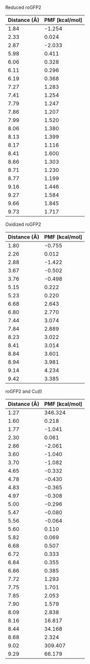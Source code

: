 Reduced roGFP2

| Distance (Å) | PMF [kcal/mol] |
|-----------|-----------|
| 1.84 | -1.254 |
| 2.33 | 0.024 |
| 2.87 | -2.033 |
| 5.98 | 0.411 |
| 6.06 | 0.328 |
| 6.11 | 0.296 |
| 6.19 | 0.368 |
| 7.27 | 1.283 |
| 7.41 | 1.254 |
| 7.79 | 1.247 |
| 7.86 | 1.207 |
| 7.99 | 1.520 |
| 8.06 | 1.380 |
| 8.13 | 1.399 |
| 8.17 | 1.116 |
| 8.41 | 1.600 |
| 8.66 | 1.303 |
| 8.71 | 1.230 |
| 8.77 | 1.199 |
| 9.16 | 1.446 |
| 9.27 | 1.584 |
| 9.66 | 1.845 |
| 9.73 | 1.717 |

Oxidized roGFP2

| Distance (Å) | PMF [kcal/mol] |
|-----------|-----------|
| 1.80 | -0.755 |
| 2.26 | 0.012 |
| 2.88 | -1.422 |
| 3.67 | -0.502 |
| 3.76 | -0.498 |
| 5.15 | 0.222 |
| 5.23 | 0.220 |
| 6.68 | 2.643 |
| 6.80 | 2.770 |
| 7.44 | 3.074 |
| 7.84 | 2.889 |
| 8.23 | 3.022 |
| 8.41 | 3.014 |
| 8.84 | 3.601 |
| 8.94 | 3.981 |
| 9.14 | 4.234 |
| 9.42 | 3.385 |

roGFP2 and Cu(I)

| Distance (Å) | PMF [kcal/mol] |
|-----------|-----------|
| 1.27 | 346.324 |
| 1.60 | 0.218 |
| 1.77 | -1.041 |
| 2.30 | 0.061 |
| 2.86 | -2.061 |
| 3.60 | -1.040 |
| 3.70 | -1.082 |
| 4.65 | -0.332 |
| 4.78 | -0.430 |
| 4.83 | -0.365 |
| 4.97 | -0.308 |
| 5.00 | -0.296 |
| 5.47 | -0.080 |
| 5.56 | -0.064 |
| 5.60 | 0.110 |
| 5.82 | 0.069 |
| 6.68 | 0.507 |
| 6.72 | 0.333 |
| 6.84 | 0.355 |
| 6.86 | 0.385 |
| 7.72 | 1.293 |
| 7.75 | 1.701 |
| 7.85 | 2.053 |
| 7.90 | 1.579 |
| 8.09 | 2.838 |
| 8.16 | 16.817 |
| 8.44 | 34.168 |
| 8.68 | 2.324 |
| 9.02 | 309.407 |
| 9.29 | 66.179 |
